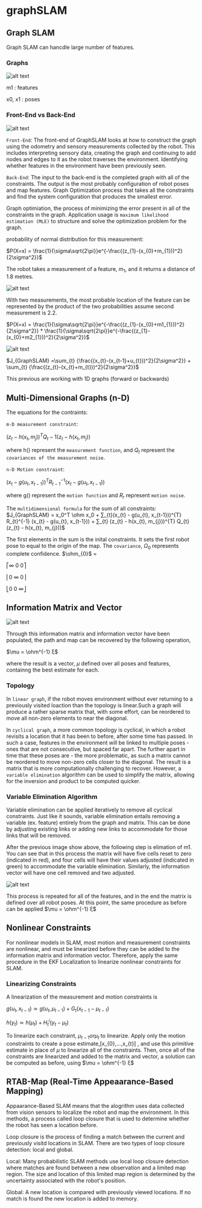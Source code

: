 # graphSLAM
## Graph SLAM
Graph SLAM can hancdle large number of features.

[image1]: img/a1.png "img1"
[image2]: img/a2.png "img2"
[image3]: img/a3.png "img3"
[image4]: img/a4.png "img4"
[image5]: img/a5.png "img5"
[image6]: img/a6.png "img6"
[image7]: img/a7.png "img7"
[image8]: img/a8.png "img8"


[image9]: img/b1.png "img9"
[image10]: img/b2.png "img10"
[image11]: img/b3.png "img11"
[image12]: img/b4.png "img12"
[image13]: img/b5.png "img13"
[image14]: img/b6.png "img14"
[image15]: img/b7.png "img15"


### Graphs
![alt text][image1]

m1 : features

x0, x1 : poses

### Front-End vs Back-End
![alt text][image2]

`Front-End`: The front-end of GraphSLAM looks at how to construct the graph using the odometry and sensory measurements collected by the robot. This includes interpreting sensory data, creating the graph and continuing to add nodes and edges to it as the robot traverses the environment. Identifying whether features in the environment have been previously seen.


`Back-End`: The input to the back-end is the completed graph with all of the constraints. The output is the most probably configuration of robot poses and map features. Graph Optimization process that takes all the constraints and find the system configuration that produces the smallest error.

Graph optimiation, the process of minimizing the error present in all of the constraints in the graph. Application usage is `maximum likelihood estimation (MLE)` to structure and solve the optimization problem for the graph.

probability of normal distribution for this measurement: 

$P(X=x) = \frac{1}{\sigma\sqrt{2\pi}}e^{-\frac{(z_{1}-(x_{0}+m_{1}))^2}{2\sigma^2}}$

The robot takes a measurement of a feature, $m_{1}$, and it returns a distance of 1.8 metres.

![alt text][image3]

With two measurements, the most probable location of the feature can be represented by the product of the two probabilities assume second measurement is 2.2.

$P(X=x) = \frac{1}{\sigma\sqrt{2\pi}}e^{-\frac{(z_{1}-(x_{0}+m1_{1}))^2}{2\sigma^2}} * \frac{1}{\sigma\sqrt{2\pi}}e^{-\frac{(z_{1}-(x_{0}+m2_{1}))^2}{2\sigma^2}}$

![alt text][image4]


$J_{GraphSLAM} =\sum_{t} {\frac{(x_{t}-(x_{t-1}+u_{t}))^2}{2\sigma^2}} + \sum_{t} {\frac{(z_{t}-(x_{t}+m_{t}))^2}{2\sigma^2}}$

This previous are working with 1D graphs (forward or backwards)

## Multi-Dimensional Graphs (n-D)

The equations for the contraints:

`m-D measurement constraint`:  

$(z_t - h(x_t, m_j))^T Q_t-1 (z_t - h(x_t, m_j))$


where h() represent the `measurement function`, and $Q_{t}$ represent the `covariances of the measurement noise`.

`n-D Motion constraint`: 

$(x_t - g(u_t, x_{t-1}))^T R_{t-1}^{-1} (x_t - g(u_t, x_{t-1}))$


where g() represent the `motion function` and $R_{r}$ represent `motion noise`.

The `multidimensional formula` for the sum of all constraints: $J_{GraphSLAM} = x_0^T \ohm x_0 + ∑_{t}(x_{t} - g(u_{t}, x_{t-1}))^{T} R_{t}^{-1} (x_{t} - g(u_{t}, x_{t-1})) + ∑_{t} (z_{t} - h(x_{t}, m_{j}))^{T} Q_{t} (z_{t} - h(x_{t}, m_{j}))$

The first elements in the sum is the inital constraints. It sets the first robot pose to equal to the origin of the map. The `covariance`, $Ω_{0}$ represents complete confidence.
 $\ohm_{0}$ =

⎡∞ 0 0⎤

⎢0 ∞ 0⎥

⎣0 0 ∞⎦

## Information Matrix and Vector
![alt text][image5]

Through this information matrix and information vector have been populated, the path and map can be recovered by the following operation,

$\mu = \ohm^{-1} ξ$

where the result is a vector, $\mu$ defined over all poses and features, containng the best estimate for each. 

### Topology
In `linear graph`, if the robot moves environment without ever returning to a previously visited loaction than the topology is linear.Such a graph will produce a rather sparse matrix that, with some effort, can be reordered to move all non-zero elements to near the diagonal.

In `cyclical graph`, a more common topology is cyclical, in which a robot revisits a location that it has been to before, after some time has passed. In such a case, features in the environment will be linked to multiple poses - ones that are not consecutive, but spaced far apart. The further apart in time that these poses are - the more problematic, as such a matrix cannot be reordered to move non-zero cells closer to the diagonal. The result is a matrix that is more computationally challenging to recover. However,  a `variable elimination` algorithm can be used to simplify the matrix, allowing for the inversion and product to be computed quicker.

### Variable Elimination Algorithm
Variable elimination can be applied iteratively to remove all cyclical constraints. Just like it sounds, variable elimination entails removing a variable (ex. feature) entirely from the graph and matrix. This can be done by adjusting existing links or adding new links to accommodate for those links that will be removed.

After the previous image show above, the following step is elimation of m1. You can see that in this process the matrix will have five cells reset to zero (indicated in red), and four cells will have their values adjusted (indicated in green) to accommodate the variable elimination. Similarly, the information vector will have one cell removed and two adjusted.

![alt text][image6]

This process is repeated for all of the features, and in the end the matrix is defined over all robot poses. At this point, the same procedure as before can be applied $\mu = \ohm^{-1} ξ$


## Nonlinear Constraints
For nonlinear models in SLAM, most motion and measurement constraints are nonlinear, and must be linearized before they can be added to the information matrix and information vector. Therefore, apply the same procedure in the EKF Localization to linearize nonlinear constraints for SLAM.

### Linearizing Constraints
A linearization of the measurement and motion constraints is 

$g(u_{t}, x_{t-1}) ≃ g(u_{t}, μ_{t-1}) + G_{t}(x_{t-1} - μ_{t-1})$

$h(y_{t}) ≃ h(μ_{t}) + H_{t}^{i} (y_{t} - μ_{t})$

To linearize each constraint, $\mu_{t-1} or \mu_{t}$ to linearize. Apply only the motion constraints to create a pose estimate,[x_{0},...,x_{t}] , and use this primitive estimate in place of $\mu$ to linearize all of the constraints. Then, once all of the constraints are linearized and added to the matrix and vector, a solution can be computed as before, using $\mu = \ohm^{-1} ξ$


## RTAB-Map (Real-Time Appeaarance-Based Mapping)
Appaarance-Based SLAM means that the alogrithm uses data collected from vision sensors to localize the robot and map the environment. In this methods, a process called loop closure that is used to determine whether the robot has seen a location before.

Loop closure is the process of finding a match between the current and previously visitd locations in SLAM. There are two types of loop closure detection: local and global.

Local: Many probabilistic SLAM methods use local loop closure detection where matches are found between a new observation and a limited map region. The size and location of this limited map region is determined by the uncertainty associated with the robot's position.

Global: A new  location is compared with previously viewed locations. If no match is found the new location is added to memory.
